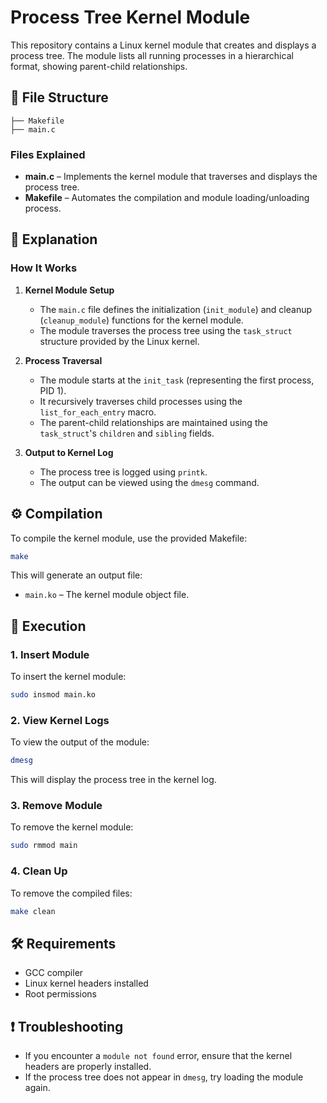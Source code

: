# Process Tree Kernel Module

This repository contains a Linux kernel module that creates and displays a process tree. The module lists all running processes in a hierarchical format, showing parent-child relationships.

## 📁 **File Structure**

```
├── Makefile
├── main.c
```

### **Files Explained**

- **main.c** – Implements the kernel module that traverses and displays the process tree.
- **Makefile** – Automates the compilation and module loading/unloading process.

## 📝 **Explanation**

### **How It Works**

1. **Kernel Module Setup**

   - The `main.c` file defines the initialization (`init_module`) and cleanup (`cleanup_module`) functions for the kernel module.
   - The module traverses the process tree using the `task_struct` structure provided by the Linux kernel.

2. **Process Traversal**

   - The module starts at the `init_task` (representing the first process, PID 1).
   - It recursively traverses child processes using the `list_for_each_entry` macro.
   - The parent-child relationships are maintained using the `task_struct`'s `children` and `sibling` fields.

3. **Output to Kernel Log**

   - The process tree is logged using `printk`.
   - The output can be viewed using the `dmesg` command.

## ⚙️ **Compilation**

To compile the kernel module, use the provided Makefile:

```bash
make
```

This will generate an output file:

- `main.ko` – The kernel module object file.

## 🚀 **Execution**

### 1. Insert Module

To insert the kernel module:

```bash
sudo insmod main.ko
```

### 2. View Kernel Logs

To view the output of the module:

```bash
dmesg
```

This will display the process tree in the kernel log.

### 3. Remove Module

To remove the kernel module:

```bash
sudo rmmod main
```

### 4. Clean Up

To remove the compiled files:

```bash
make clean
```

## 🛠️ **Requirements**

- GCC compiler
- Linux kernel headers installed
- Root permissions

## ❗ **Troubleshooting**

- If you encounter a `module not found` error, ensure that the kernel headers are properly installed.
- If the process tree does not appear in `dmesg`, try loading the module again.

